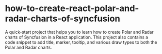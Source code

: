 # how-to-create-react-polar-and-radar-charts-of-syncfusion
A quick-start project that helps you to learn how to create Polar and Radar charts of Syncfusion in a React application. This project also contains a code snippet to add title, marker, tooltip, and various draw types to both the Polar and Radar charts.

